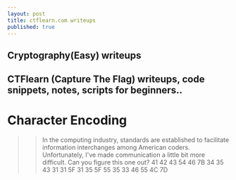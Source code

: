```yaml
---
layout: post
title: ctflearn.com writeups
published: true
---
```


**Cryptography(Easy) writeups**
---
CTFlearn (Capture The Flag) writeups, code snippets, notes, scripts for beginners..
---

# Character Encoding
>> In the computing industry, standards are established to facilitate information interchanges among American coders. Unfortunately, I've made communication a little bit more difficult. Can you figure this one out? 41 42 43 54 46 7B 34 35 43 31 31 5F 31 35 5F 55 35 33 46 55 4C 7D

